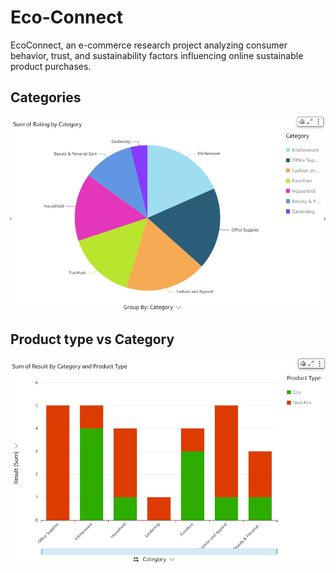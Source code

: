 # Eco-Connect
 EcoConnect, an e-commerce research project analyzing consumer behavior, trust, and sustainability factors influencing online sustainable product purchases.

## Categories
![](https://github.com/SUMITHSAI/Eco-Connect/blob/main/assets/categories.jpg)

## Product type vs Category
![](https://github.com/SUMITHSAI/Eco-Connect/blob/main/assets/product%20type%20vs%20Category.jpg)
